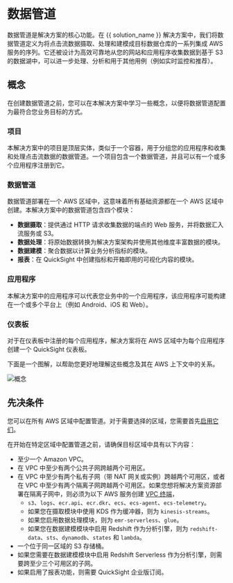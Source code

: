 # 数据管道
数据管道是解决方案的核心功能。在 {{ solution_name }} 解决方案中，我们将数据管道定义为将点击流数据摄取、处理和建模成目标数据仓库的一系列集成 AWS 服务的序列。它还被设计为高效可靠地从您的网站和应用程序收集数据到基于 S3 的数据湖中，可以进一步处理、分析和用于其他用例（例如实时监控和推荐）。

## 概念
在创建数据管道之前，您可以在本解决方案中学习一些概念，以便将数据管道配置为最符合您业务目标的方式。

### 项目
本解决方案中的项目是顶层实体，类似于一个容器，用于分组您的应用程序和收集和处理点击流数据的数据管道。一个项目包含一个数据管道，并且可以有一个或多个应用程序注册到它。

### 数据管道
数据管道部署在一个 AWS 区域中，这意味着所有基础资源都在一个 AWS 区域中创建。本解决方案中的数据管道包含四个模块：

- **数据摄取**：提供通过 HTTP 请求收集数据的端点的 Web 服务，并将数据汇入流服务或 S3。
- **数据处理**：将原始数据转换为解决方案架构并使用其他维度丰富数据的模块。
- **数据建模**：聚合数据以计算业务分析指标的模块。
- **报表**：在 QuickSight 中创建指标和开箱即用的可视化内容的模块。

### 应用程序
本解决方案中的应用程序可以代表您业务中的一个应用程序，该应用程序可能构建在一个或多个平台上（例如 Android、iOS 和 Web）。

### 仪表板
对于在仪表板中注册的每个应用程序，解决方案将在 AWS 区域中为每个应用程序创建一个 QuickSight 仪表板。

下面是一个图解，以帮助您更好地理解这些概念及其在 AWS 上下文中的关系。

![概念](../images/pipe-mgmt/concepts.jpg)

## 先决条件
您可以在所有 AWS 区域中配置管道。对于需要选择的区域，您需要首先[启用它们][可选区域]。

在开始在特定区域中配置管道之前，请确保目标区域中具有以下内容：

- 至少一个 Amazon VPC。
- 在 VPC 中至少有两个公共子网跨越两个可用区。
- 在 VPC 中至少有两个私有子网（带 NAT 网关或实例）跨越两个可用区，或者在 VPC 中至少有两个隔离子网跨越两个可用区。如果您想将解决方案资源部署在隔离子网中，则必须为以下 AWS 服务创建 [VPC 终端][vpc-endpoints]，
    - `s3`、`logs`、`ecr.api`、`ecr.dkr`、`ecs`、`ecs-agent`、`ecs-telemetry`。
    - 如果您在摄取模块中使用 KDS 作为缓冲器，则为 `kinesis-streams`。
    - 如果您启用数据处理模块，则为 `emr-serverless`、`glue`。
    - 如果您在数据建模模块中启用 Redshift 作为分析引擎，则为 `redshift-data`、`sts`、`dynamodb`、`states` 和 `lambda`。
- 一个位于同一区域的 S3 存储桶。
- 如果您需要在数据建模模块中启用 Redshift Serverless 作为分析引擎，则需要跨至少三个可用区的子网。
- 如果启用了报表功能，则需要 QuickSight 企业版订阅。


[可选区域]: https://docs.aws.amazon.com/zh_cn/general/latest/gr/rande-manage.html
[vpc-endpoints]: https://docs.aws.amazon.com/zh_cn/whitepapers/latest/aws-privatelink/what-are-vpc-endpoints.html